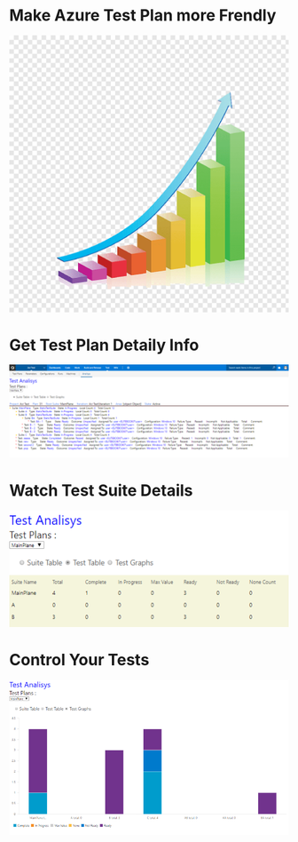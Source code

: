 # Make Azure Test Plan more Frendly

![Layout Customization](images/A.png)

# Get Test Plan Detaily Info

![Layout Customization](images/B.png)

# Watch Test Suite Details

![Layout Customization](images/C.png)

# Control Your Tests

![Layout Customization](images/D.png)
